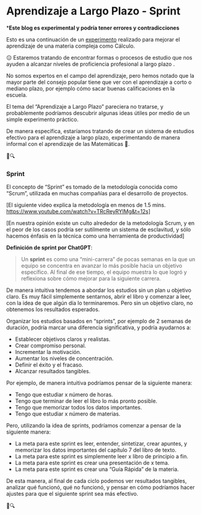 # Aprendizaje a Largo Plazo - Sprint

***Este blog es experimental y podría tener errores y contradicciones**

Esto es una continuación de un [experimento](https://github.com/edgarfrancisco2022/TortugaIQ/blob/main/16%20-%20%F0%9F%94%A2100%20d%C3%ADas%20de%20C%C3%A1lculo%20-%20un%20experimento%20de%20aprendizaje%20real%20-%20d%C3%ADa%2082-100%E2%81%95.md) realizado para mejorar el aprendizaje de una materia compleja como Cálculo.

😑 Estaremos tratando de encontrar formas o procesos de estudio que nos ayuden a alcanzar niveles de proficiencia profesional a largo plazo .

No somos expertos en el campo del aprendizaje, pero hemos notado que la mayor parte del consejo popular tiene que ver con el aprendizaje a corto o mediano plazo, por ejemplo cómo sacar buenas calificaciones en la escuela.

El tema del “Aprendizaje a Largo Plazo” pareciera no tratarse, y probablemente podríamos descubrir algunas ideas útiles por medio de un simple experimento práctico.

De manera específica, estaríamos tratando de crear un sistema de estudios efectivo para el aprendizaje a largo plazo, experimentando de manera informal con el aprendizaje de las Matemáticas 🔢.

🐢🔍

### Sprint

El concepto de “Sprint” es tomado de la metodología conocida como “Scrum”, utilizada en muchas compañías para el desarrollo de proyectos. 

[El siguiente video explica la metodología en menos de 1.5 mins. https://www.youtube.com/watch?v=TRcReyRYIMg&t=12s]

[En nuestra opinión existe un culto alrededor de la metodología Scrum, y en el peor de los casos podría ser sutilmente un sistema de esclavitud, y sólo hacemos énfasis en la técnica como una herramienta de productividad]

**Definición de sprint por ChatGPT**:

> Un **sprint** es como una “mini-carrera” de pocas semanas en la que un equipo se concentra en avanzar lo más posible hacia un objetivo específico. Al final de ese tiempo, el equipo muestra lo que logró y reflexiona sobre cómo mejorar para la siguiente carrera.
> 

De manera intuitiva tendemos a abordar los estudios sin un plan u objetivo claro. Es muy fácil simplemente sentarnos, abrir el libro y comenzar a leer, con la idea de que algún día lo terminaremos. Pero sin un objetivo claro, no obtenemos los resultados esperados. 

Organizar los estudios basados en “sprints”, por ejemplo de 2 semanas de duración, podría marcar una diferencia significativa, y podría ayudarnos a:

- Establecer objetivos claros y realistas.
- Crear compromiso personal.
- Incrementar la motivación.
- Aumentar los niveles de concentración.
- Definir el éxito y el fracaso.
- Alcanzar resultados tangibles.

Por ejemplo, de manera intuitiva podríamos pensar de la siguiente manera:

- Tengo que estudiar x número de horas.
- Tengo que terminar de leer el libro lo más pronto posible.
- Tengo que memorizar todos los datos importantes.
- Tengo que estudiar x número de materias.

Pero, utilizando la idea de sprints, podríamos comenzar a pensar de la siguiente manera:

- La meta para este sprint es leer, entender, sintetizar, crear apuntes, y memorizar los datos importantes del capítulo 7 del libro de texto.
- La meta para este sprint es simplemente leer x libro de principio a fin.
- La meta para este sprint es crear una presentación de x tema.
- La meta para este sprint es crear una “Guía Rápida” de la materia.

De esta manera, al final de cada ciclo podemos ver resultados tangibles, analizar qué funcionó, qué no funcionó, y pensar en cómo podríamos hacer ajustes para que el siguiente sprint sea más efectivo.

🐢🔍
